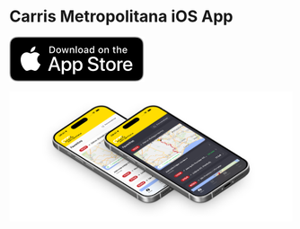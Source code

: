 # Carris Metropolitana iOS App

[![Download on the App Store](/ExternalAssets/download_appstore.svg)](https://apps.apple.com/app/carris-metropolitana/id6553675889)

![App Mockup](/ExternalAssets/mockups.png)
